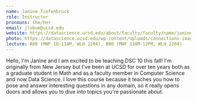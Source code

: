 ```yaml
---
name: Janine Tiefenbruck
role: Instructor
pronouns: she/her
email: jlobue@ucsd.edu
website: https://datascience.ucsd.edu/about/faculty/faculty/name/janine-tiefenbruck/
photo: https://datascience.ucsd.edu/wp-content/uploads/connections-images/janine-tiefenbruck/janine-tiefenbruck-crop-2b7b4add88fce8227c5b7be3b6e5e638.jpg
lecture: A00 (MWF 10-11AM, WLH 2204), B00 (MWF 11AM-12PM, WLH 2204)
---
```

Hello, I'm Janine and I am excited to be teaching DSC 10 this fall! I'm originally from New Jersey but I've been at UCSD for over ten years both as a graduate student in Math and as a faculty member in Computer Science and now Data Science.  I love this course because it teaches you how to pose and answer interesting questions in any domain, so it really opens doors and allows you to dive into topics you're passionate about. 
